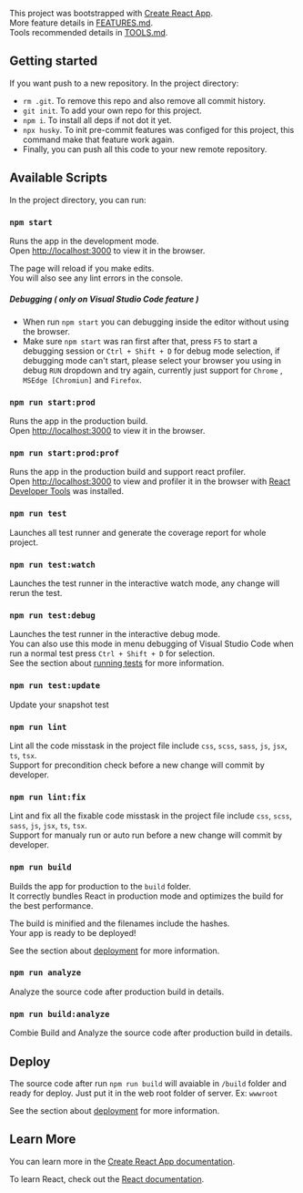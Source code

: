 This project was bootstrapped with [Create React App](https://github.com/facebook/create-react-app).<br />
More feature details in [FEATURES.md](./FEATURES.md).<br />
Tools recommended details in [TOOLS.md](./TOOLS.md).<br />

## Getting started

If you want push to a new repository. In the project directory:

-   `rm .git`. To remove this repo and also remove all commit history.
-   `git init`. To add your own repo for this project.
-   `npm i`. To install all deps if not dot it yet.
-   `npx husky`. To init pre-commit features was configed for this project, this command make that feature work again.
-   Finally, you can push all this code to your new remote repository.

## Available Scripts

In the project directory, you can run:

### `npm start`

Runs the app in the development mode.<br />
Open [http://localhost:3000](http://localhost:3000) to view it in the browser.

The page will reload if you make edits.<br />
You will also see any lint errors in the console.

##### Debugging ( only on Visual Studio Code feature )

-   When run `npm start` you can debugging inside the editor without using the browser.
-   Make sure `npm start` was ran first after that, press `F5` to start a debugging session or `Ctrl + Shift + D` for debug mode selection, if debugging mode can't start, please select your browser you using in debug `RUN` dropdown and try again, currently just support for `Chrome` , `MSEdge [Chromiun]` and `Firefox`.

### `npm run start:prod`

Runs the app in the production build.<br />
Open [http://localhost:3000](http://localhost:3000) to view it in the browser.

### `npm run start:prod:prof`

Runs the app in the production build and support react profiler.<br />
Open [http://localhost:3000](http://localhost:3000) to view and profiler it in the browser with [React Developer Tools](https://chrome.google.com/webstore/detail/react-developer-tools/fmkadmapgofadopljbjfkapdkoienihi) was installed.

### `npm run test`

Launches all test runner and generate the coverage report for whole project.<br />

### `npm run test:watch`

Launches the test runner in the interactive watch mode, any change will rerun the test.<br />

### `npm run test:debug`

Launches the test runner in the interactive debug mode.<br />
You can also use this mode in menu debugging of Visual Studio Code when run a normal test press `Ctrl + Shift + D` for selection.<br />
See the section about [running tests](https://facebook.github.io/create-react-app/docs/running-tests) for more information.

### `npm run test:update`

Update your snapshot test

### `npm run lint`

Lint all the code misstask in the project file include `css`, `scss`, `sass`, `js`, `jsx`, `ts`, `tsx`. <br />
Support for precondition check before a new change will commit by developer.

### `npm run lint:fix`

Lint and fix all the fixable code misstask in the project file include `css`, `scss`, `sass`, `js`, `jsx`, `ts`, `tsx`. <br />
Support for manualy run or auto run before a new change will commit by developer.

### `npm run build`

Builds the app for production to the `build` folder.<br />
It correctly bundles React in production mode and optimizes the build for the best performance.

The build is minified and the filenames include the hashes.<br />
Your app is ready to be deployed!

See the section about [deployment](https://facebook.github.io/create-react-app/docs/deployment) for more information.

### `npm run analyze`

Analyze the source code after production build in details.

### `npm run build:analyze`

Combie Build and Analyze the source code after production build in details.

## Deploy

The source code after run `npm run build` will avaiable in `/build` folder and ready for deploy. Just put it in the web root folder of server. Ex: `wwwroot`

See the section about [deployment](https://facebook.github.io/create-react-app/docs/deployment) for more information.

## Learn More

You can learn more in the [Create React App documentation](https://facebook.github.io/create-react-app/docs/getting-started).

To learn React, check out the [React documentation](https://reactjs.org/).
